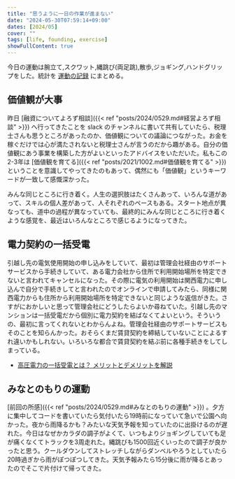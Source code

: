 ```yaml
---
title: "思うように一日の作業が進まない"
date: "2024-05-30T07:59:14+09:00"
dates: [2024/05]
cover: ""
tags: [life, founding, exercise]
showFullContent: true
---
```


今日の運動は腕立て,スクワット,縄跳び(両足跳),散歩,ジョギング,ハンドグリップをした。統計を [運動の記録](https://docs.google.com/spreadsheets/d/1bg85QtM-LciUgey8I79uI7vW2PEwsP6TVdeIRVkACBg/edit?usp=sharing) にまとめる。

## 価値観が大事

昨日 [融資についてよろず相談]({{< ref "posts/2024/0529.md#経営よろず相談" >}}) へ行ってきたことを slack のチャンネルに書いて共有していたら、税理士さんも思うところがあったのか、価値観についての議論につながった。お金を稼ぐだけでは心が満たされないと税理士さんが言うのだから趣がある。自分の価値観にあう事業を構築した方がよいといったアドバイスをいただいた。私もこの2-3年は [価値観を育てる]({{< ref "posts/2021/1002.md#価値観を育てる" >}}) ということを意識してやってきたのもあって、偶然にも「価値観」というキーワードが一致して感慨深かった。

みんな同じところに行き着く。人生の選択肢はたくさんあって、いろんな道があって、スキルの個人差があって、人それぞれのペースもある。スタート地点が異なっても、道中の過程が異なっていても、最終的にみんな同じところに行き着くような感覚を、最近はいろんなところで感じるようになってきた。

## 電力契約の一括受電

引越し先の電気使用開始の申し込みをしていて、最初は管理会社経由のサポートサービスから手続きしていて、ある電力会社から住所で利用開始場所を特定できないと言われてキャンセルになった。その際に電気の利用開始は関西電力に申し込んで自分で手続きしてと言われたのでオンラインで申請してみたら、同様に関西電力からも住所から利用開始場所を特定できないと同じような返信がきた。さすがにおかしいと思って管理会社にどうしたらよいか尋ねていた。引越し先のマンションは一括受電だから個別に電力契約を結ばなくてよいという。そういうの、最初に言ってくれないとわからんよね。管理会社経由のサポートサービスもそのことを知らんかった。おそらくまだ賃貸契約を締結していないことによるすれ違いかもしれない。いろいろな都合で賃貸契約を結ぶ前に各種手続きをしてしまっている。

* [高圧電力の一括受電とは？ メリットとデメリットを解説](https://business.enechange.jp/blog/collective-power-reception)

## みなとのもりの運動

[前回の所感]({{< ref "posts/2024/0529.md#みなとのもりの運動" >}}) 。夕方に集中してコードを書いていたら気付いたら19時前になっていて急いで公園へ向かった。夜から雨降るかも？みたいな天気予報を知っていたのに出掛けるのが遅れた。今日はなぜかカラダの調子がよくて、いつもよりジョギングしていても足が痛くなくてトラックを3周走れた。縄跳びも1500回近くいったので調子が良かったと思う。クールダウンしてストレッチしながらダンベルやろうとしていたら20時過ぎから雨がぽつぽつしてきた。天気予報みたら15分後に雨が降るとあったのでそこで片付けて帰ってきた。
